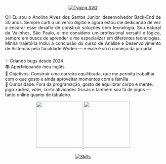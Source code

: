  <p align="center">
  <a href="https://git.io/typing-svg">
    <img src="https://readme-typing-svg.demolab.com?font=Fira+Code&weight=600&size=25&pause=1000&color=ffffff&width=500&lines=Bem+vindo+ao+meu+github!;Eu+sou+Anolino+Alves+%E2%98%95%F0%9F%92%BB%F0%9F%8C%9F" alt="Typing SVG">
  </a>
</p>

<div align="center">
  
<p style="text-align: justify;">Oi! Eu sou o Anolino Alves dos Santos Junior, desenvolvedor Back-End de 30 anos. Sempre curti o universo digital e agora estou me dedicando de vez a encarar esse desafio de construir soluções com tecnologia. Sou natural de Valinhos, São Paulo, e me considero um profissional versátil e lógico, sempre em busca de aprender e me especializar em diferentes tecnologias. Minha trajetória inclui a conclusão do curso de Análise e Desenvolvimento de Sistemas pela faculdade Wyden — e esse é só o começo da jornada!</p>

###

<p align="left">✨ Criando bugs desde 2024<br>📚 Aperfeiçoando meu inglês <br>🎯 Objetivos: Construir uma carreira equilibrada, que me permita trabalhar com o que gosto e ainda aproveitar momentos com a família<br>🎲 Curiosidade: Fora da programação, gosto de equilibrar corpo e mente: jogo xadrez, vôlei, curto atividades físicas e também sou fã de jogos — tanto online quanto de tabuleiro.</p>



<div align="center">
  <a href="https://github.com/AnolinoJunior">
  <img height="150em" src="https://github-readme-stats.vercel.app/api?username=AnolinoJunior&show_icons=true&theme=dark&include_all_commits=true&count_private=true"/>
  <img height="150em" src="https://github-readme-stats.vercel.app/api/top-langs/?username=AnolinoJunior&layout=compact&langs_count=7&theme=dark"/>
</div>

 <div style="display: inline_block" align="center"><br>
  <a href="https://skillicons.dev">
    <img align="center" src="https://skillicons.dev/icons?i=cs,cpp,python,git,github,linux,mysql,dotnet" alt="Skills">
  </a>
  </div>


